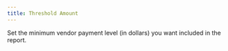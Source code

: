 ```yaml
---
title: Threshold Amount
---
```



Set the minimum vendor payment level (in dollars) you want included  in the report.
